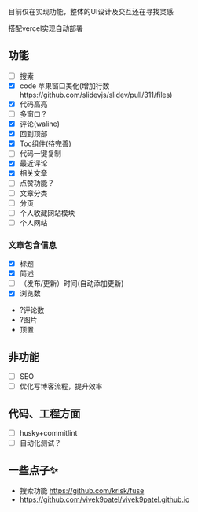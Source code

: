 目前仅在实现功能，整体的UI设计及交互还在寻找灵感

搭配vercel实现自动部署
## 功能
- [ ] 搜索
- [x] code 苹果窗口美化(增加行数https://github.com/slidevjs/slidev/pull/311/files)
- [x] 代码高亮
- [ ] 多窗口？
- [x] 评论(waline)
- [x] 回到顶部
- [x] Toc组件(待完善)
- [ ] 代码一键复制
- [x] 最近评论
- [x] 相关文章
- [ ] 点赞功能？
- [ ] 文章分类
- [ ] 分页
- [ ] 个人收藏网站模块
- [ ] 个人网站

### 文章包含信息
- [x] 标题
- [x] 简述
- [ ] （发布/更新）时间(自动添加更新)
- [x] 浏览数
- ?评论数
- ?图片
- 顶置

## 非功能
- [ ] SEO
- [ ] 优化写博客流程，提升效率

## 代码、工程方面
- [ ] husky+commitlint
- [ ] 自动化测试？

## 一些点子✨
- 搜索功能 https://github.com/krisk/fuse
- https://github.com/vivek9patel/vivek9patel.github.io
